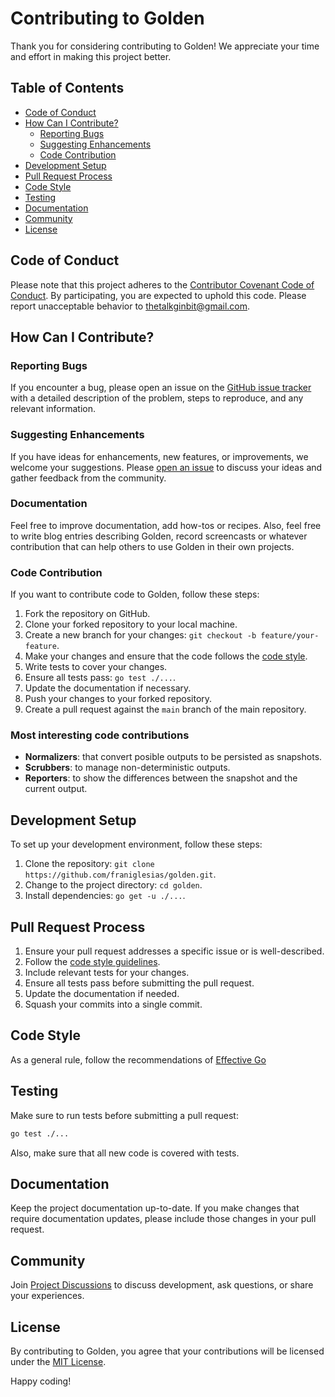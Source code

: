 # Contributing to Golden

Thank you for considering contributing to Golden! We appreciate your time and effort in making this project better.

## Table of Contents

- [Code of Conduct](#code-of-conduct)
- [How Can I Contribute?](#how-can-i-contribute)
  - [Reporting Bugs](#reporting-bugs)
  - [Suggesting Enhancements](#suggesting-enhancements)
  - [Code Contribution](#code-contribution)
- [Development Setup](#development-setup)
- [Pull Request Process](#pull-request-process)
- [Code Style](#code-style)
- [Testing](#testing)
- [Documentation](#documentation)
- [Community](#community)
- [License](#license)

## Code of Conduct

Please note that this project adheres to the [Contributor Covenant Code of Conduct](CODE_OF_CONDUCT.md). By participating, you are expected to uphold this code. Please report unacceptable behavior to [thetalkginbit@gmail.com](mailto:thetalkginbit@gmail.com).

## How Can I Contribute?

### Reporting Bugs

If you encounter a bug, please open an issue on the [GitHub issue tracker](https://github.com/franiglesias/golden/issues) with a detailed description of the problem, steps to reproduce, and any relevant information.

### Suggesting Enhancements

If you have ideas for enhancements, new features, or improvements, we welcome your suggestions. Please [open an issue](https://github.com/franiglesias/golden/issues) to discuss your ideas and gather feedback from the community.

### Documentation

Feel free to improve documentation, add how-tos or recipes. Also, feel free to write blog entries describing Golden, record screencasts or whatever contribution that can help others to use Golden in their own projects.

### Code Contribution

If you want to contribute code to Golden, follow these steps:

1. Fork the repository on GitHub.
2. Clone your forked repository to your local machine.
3. Create a new branch for your changes: `git checkout -b feature/your-feature`.
4. Make your changes and ensure that the code follows the [code style](#code-style).
5. Write tests to cover your changes.
6. Ensure all tests pass: `go test ./...`.
7. Update the documentation if necessary.
8. Push your changes to your forked repository.
9. Create a pull request against the `main` branch of the main repository.

### Most interesting code contributions

* **Normalizers**: that convert posible outputs to be persisted as snapshots.
* **Scrubbers**: to manage non-deterministic outputs.
* **Reporters**: to show the differences between the snapshot and the current output.

## Development Setup

To set up your development environment, follow these steps:

1. Clone the repository: `git clone https://github.com/franiglesias/golden.git`.
2. Change to the project directory: `cd golden`.
3. Install dependencies: `go get -u ./...`.

## Pull Request Process

1. Ensure your pull request addresses a specific issue or is well-described.
2. Follow the [code style guidelines](#code-style).
3. Include relevant tests for your changes.
4. Ensure all tests pass before submitting the pull request.
5. Update the documentation if needed.
6. Squash your commits into a single commit.

## Code Style

As a general rule, follow the recommendations of [Effective Go](https://go.dev/doc/effective_go)

## Testing

Make sure to run tests before submitting a pull request:

```bash
go test ./...
```

Also, make sure that all new code is covered with tests.

## Documentation

Keep the project documentation up-to-date. If you make changes that require documentation updates, please include those changes in your pull request.

## Community

Join [Project Discussions](https://github.com/franiglesias/golden/discussions) to discuss development, ask questions, or share your experiences.

## License

By contributing to Golden, you agree that your contributions will be licensed under the [MIT License](LICENSE).

Happy coding!
